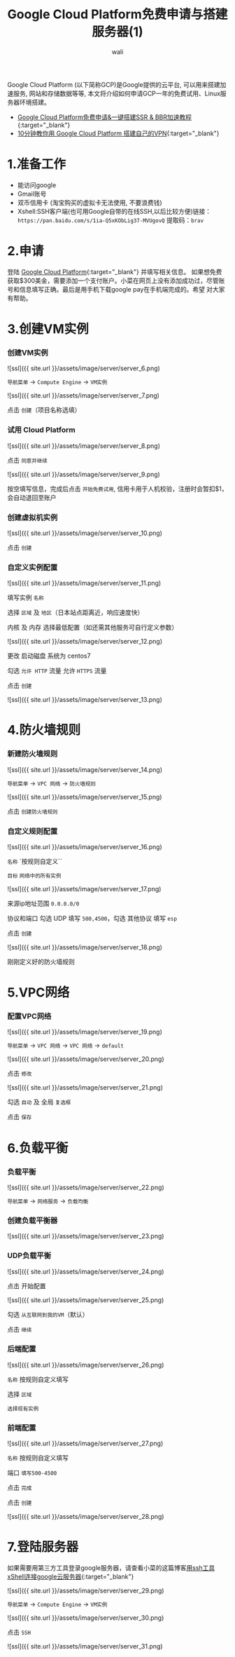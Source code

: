 ﻿---
layout: post
title: Google Cloud Platform免费申请与搭建服务器(1)   #标题
tagline:  Google Cloud Platform免费申请与搭建服务器
category: server      #分类
author: wali    #作者
tag: googleCloud     #标签
ghurl:        #github url
ghurl_zip:    #github zip下载
comments: true

post_nav: ["1.准备工作","2.申请", "3.创建VM实例","4.防火墙规则","5.VPC网络","6.负载平衡","7.登陆服务器"]
group_tag: google云服务器
---

Google Cloud Platform (以下简称GCP)是Google提供的云平台, 可以用来搭建加速服务, 网站和存储数据等等, 本文将介绍如何申请GCP一年的免费试用、Linux服务器环境搭建。

* [Google Cloud Platform免费申请&一键搭建SSR & BBR加速教程](https://www.wmsoho.com/google-cloud-platform-ssr-bbr-tutorial/ "https://www.wmsoho.com/google-cloud-platform-ssr-bbr-tutorial/"){:target="_blank"}
* [10分钟教你用 Google Cloud Platform 搭建自己的VPN](https://elephantnose.github.io/2018/09/24/10%E5%88%86%E9%92%9F%E6%95%99%E4%BD%A0%E7%94%A8%20Google%20Cloud%20Platform%20%E6%90%AD%E5%BB%BA%E8%87%AA%E5%B7%B1%E7%9A%84VPN/ "https://elephantnose.github.io/2018/09/24/10%E5%88%86%E9%92%9F%E6%95%99%E4%BD%A0%E7%94%A8%20Google%20Cloud%20Platform%20%E6%90%AD%E5%BB%BA%E8%87%AA%E5%B7%B1%E7%9A%84VPN/"){:target="_blank"}

# 1.准备工作

* 能访问google
* Gmail账号
* 双币信用卡 (淘宝购买的虚拟卡无法使用, 不要浪费钱)
* Xshell:SSH客户端(也可用Google自带的在线SSH,以后比较方便)链接：`https://pan.baidu.com/s/1ia-Q5xKObLig37-MVUgovQ` 提取码：`brav` 

# 2.申请

登陆 [Google Cloud Platform](https://console.cloud.google.com/getting-started?hl=zh-CN&pli=1 "https://console.cloud.google.com/getting-started?hl=zh-CN&pli=1"){:target="_blank"} 并填写相关信息。
如果想免费获取$300美金，需要添加一个支付账户。小菜在网页上没有添加成功过，尽管账号和信息填写正确。最后是用手机下载google pay在手机端完成的。希望
对大家有帮助。




# 3.创建VM实例

### 创建VM实例

![ssl]({{ site.url }}/assets/image/server/server_6.png)

`导航菜单` → `Compute Engine` → `VM实例`

![ssl]({{ site.url }}/assets/image/server/server_7.png)

点击 `创建`（项目名称选填）

### 试用 Cloud Platform

![ssl]({{ site.url }}/assets/image/server/server_8.png)

点击 `同意并继续`

![ssl]({{ site.url }}/assets/image/server/server_9.png)

按空填写信息，完成后点击 `开始免费试用`, 信用卡用于人机校验，注册时会暂扣$1，会自动退回至账户

### 创建虚拟机实例

![ssl]({{ site.url }}/assets/image/server/server_10.png)

点击 `创建`

### 自定义实例配置

![ssl]({{ site.url }}/assets/image/server/server_11.png)

填写实例 `名称`

选择 `区域` 及 `地区`（日本站点距离近，响应速度快）

内核 及 内存 选择最低配置（如还需其他服务可自行定义参数）

![ssl]({{ site.url }}/assets/image/server/server_12.png)

更改 启动磁盘 系统为 centos7

勾选 `允许 HTTP` 流量 允许 `HTTPS` 流量

点击 `创建`

![ssl]({{ site.url }}/assets/image/server/server_13.png)


# 4.防火墙规则

### 新建防火墙规则

![ssl]({{ site.url }}/assets/image/server/server_14.png)

`导航菜单` → `VPC 网络` → `防火墙规则`

![ssl]({{ site.url }}/assets/image/server/server_15.png)

点击 `创建防火墙规则`

### 自定义规则配置

![ssl]({{ site.url }}/assets/image/server/server_16.png)

`名称` `按规则自定义``

`目标` `网络中的所有实例`

![ssl]({{ site.url }}/assets/image/server/server_17.png)

来源ip地址范围 `0.0.0.0/0`

协议和端口 勾选 UDP 填写 `500,4500`，勾选 其他协议 填写 `esp`

点击 `创建`

![ssl]({{ site.url }}/assets/image/server/server_18.png)

刚刚定义好的防火墙规则

# 5.VPC网络

### 配置VPC网络

![ssl]({{ site.url }}/assets/image/server/server_19.png)

`导航菜单` → `VPC 网络` → `VPC 网络` → `default`

![ssl]({{ site.url }}/assets/image/server/server_20.png)

点击 `修改`

![ssl]({{ site.url }}/assets/image/server/server_21.png)

勾选 `自动` 及 全局 `复选框`

点击 `保存`


# 6.负载平衡

### 负载平衡

![ssl]({{ site.url }}/assets/image/server/server_22.png)

`导航菜单` → `网络服务` → `负载均衡`

### 创建负载平衡器

![ssl]({{ site.url }}/assets/image/server/server_23.png)

### UDP负载平衡

![ssl]({{ site.url }}/assets/image/server/server_24.png)

点击 开始配置

![ssl]({{ site.url }}/assets/image/server/server_25.png)

勾选 `从互联网到我的VM`（默认）

点击 `继续`

### 后端配置

![ssl]({{ site.url }}/assets/image/server/server_26.png)

`名称` 按规则自定义填写

选择 `区域` 

`选择现有实例`

### 前端配置

![ssl]({{ site.url }}/assets/image/server/server_27.png)

`名称` 按规则自定义填写

端口 `填写500-4500`

点击 `完成`

点击 `创建`

![ssl]({{ site.url }}/assets/image/server/server_28.png)

# 7.登陆服务器

如果需要用第三方工具登录google服务器，请查看小菜的这篇博客[用ssh工具xShell连接google云服务器](/server/2019/04/18/connectionGoogleCloud.html "server/2019/04/18/connectionGoogleCloud.html"){:target="_blank"}

![ssl]({{ site.url }}/assets/image/server/server_29.png)

`导航菜单` → `Compute Engine` → `VM实例`

![ssl]({{ site.url }}/assets/image/server/server_30.png)

点击 `SSH`

![ssl]({{ site.url }}/assets/image/server/server_31.png)































